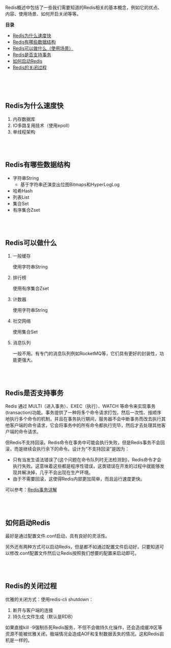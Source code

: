 



Redis概述中包括了一些我们需要知道的Redis相关的基本概念，例如它的优点、内容、使用场景、如何开启关闭等等。

**目录**

- [Redis为什么速度快](#Redis为什么速度快)
- [Redis有哪些数据结构](#Redis有哪些数据结构)
- [Redis可以做什么（使用场景）](#Redis可以做什么)
- [Redis是否支持事务](#Redis是否支持事务)
- [如何启动Redis](#如何启动Redis)
- [Redis的关闭过程](#Redis的关闭过程)

<br/>

<br/>

<br/>

## Redis为什么速度快

1. 内存数据库
2. IO多路复用技术（使用epoll）
3. 单线程架构

<br/>

<br/>

## Redis有哪些数据结构

- 字符串String
  - 基于字符串还演变出位图Bitmaps和HyperLogLog
- 哈希Hash
- 列表List
- 集合Set
- 有序集合Zset

<br/>

<br/>

## Redis可以做什么

1. 一般缓存

   使用字符串String

2. 排行榜

   使用有序集合Zset

3. 计数器

   使用字符串String

4. 社交网络

   使用集合Set

5. 消息队列

   一般不用。有专门的消息队列例如RocketMQ等，它们具有更好的封装性，功能更强大。

<br/>

<br/>

## Redis是否支持事务

Redis 通过 MULTI（进入事务）、EXEC（执行）、WATCH 等命令来实现事务(transaction)功能。事务提供了一种将多个命令请求打包，然后一次性、按顺序地执行多个命令的机制，并且在事务执行期间，服务器不会中断事务而改去执行其他客户端的命令请求，它会将事务中的所有命令都执行完毕，然后才去处理其他客户端的命令请求。

但Redis不支持回滚。Redis命令在事务中可能会执行失败，但是Redis事务不会回滚，而是继续会执行余下的命令。设计为“不支持回滚”是因为：

- 只有当发生语法错误了(这个问题在命令队列时无法检测到)，Redis命令才会执行失败。这意味着这些都是程序性错误，这类错误在开发的过程中就能够发现并解决掉，几乎不会出现在生产环境。
- 由于不需要回滚，这使得Redis内部更加简单，而且运行速度更快。

可以参考：[Redis事务详解](https://baijiahao.baidu.com/s?id=1613631210471699441&wfr=spider&for=pc)

<br/>

<br/>

## 如何启动Redis

最好是通过配置文件.conf启动，具有良好的灵活性。

另外还有两种方式可以启动Redis，但是都不如通过配置文件启动好，只要知道可以修改.conf配置文件然后让Redis按照我们想要的配置来启动即可。

<br/>

<br/>

## Redis的关闭过程

优雅的关闭方式：使用redis-cli shutdown：

1. 断开与客户端的连接
2. 持久化文件生成（默认是RDB）

如果直接kill -9强制杀死Redis服务，不但不会做持久化操作，还会造成缓冲区等资源不能被优雅关闭，极端情况会造成AOF和复制数据丢失的情况。这和Redis宕机是一样的。



